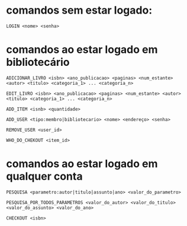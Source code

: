 # comandos sem estar logado:

```
LOGIN <nome> <senha>
```

# comandos ao estar logado em bibliotecário

```
ADICIONAR_LIVRO <isbn> <ano_publicacao> <paginas> <num_estante> <autor> <titulo> <categoria_1> ... <categoria_n>  

EDIT_LIVRO <isbn> <ano_publicacao> <paginas> <num_estante> <autor> <titulo> <categoria_1> ... <categoria_n>  

ADD_ITEM <isnb> <quantidade>

ADD_USER <tipo:membro|bibliotecario> <nome> <endereço> <senha>

REMOVE_USER <user_id>

WHO_DO_CHEKOUT <item_id>

```

# comandos ao estar logado em qualquer conta

```
PESQUISA <parametro:autor|titulo|assunto|ano> <valor_do_parametro>

PESQUISA_POR_TODOS_PARAMETROS <valor_do_autor> <valor_do_titulo> <valor_do_assunto> <valor_do_ano>

CHECKOUT <isbn> 
```

